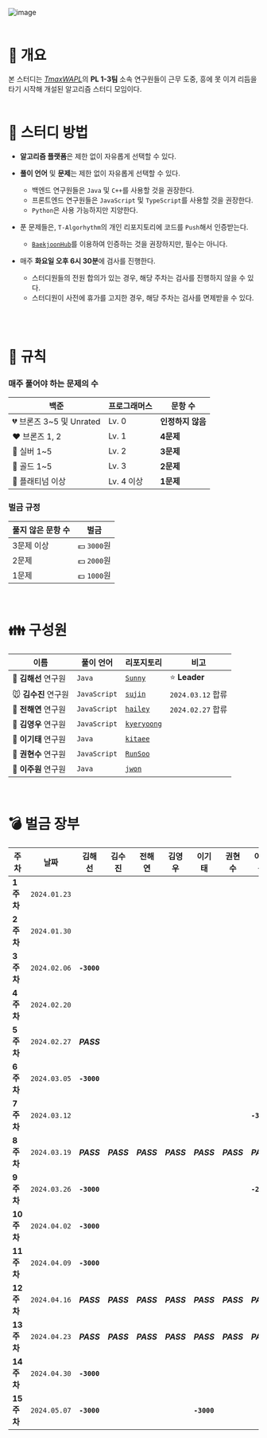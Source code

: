![image](https://github.com/TAlgorhythm/.github/assets/98510309/b0f53877-4d25-4ba5-a394-9a9144a29d17)
<br><br>

# 📌 개요

본 스터디는 [_TmaxWAPL_](https://wapl.ai)의 **PL 1-3팀** 소속 연구원들이 근무 도중, 흥에 못 이겨 리듬을 타기 시작해 개설된 알고리즘 스터디 모임이다.
<br><br>

# 🚀 스터디 방법

- **알고리즘 플랫폼**은 제한 없이 자유롭게 선택할 수 있다.

- **풀이 언어** 및 **문제**는 제한 없이 자유롭게 선택할 수 있다.

  - 백엔드 연구원들은 `Java` 및 `C++`를 사용할 것을 권장한다.
  - 프론트엔드 연구원들은 `JavaScript` 및 `TypeScript`를 사용할 것을 권장한다.
  - `Python`은 사용 가능하지만 지양한다.

- 푼 문제들은, `T-Algorhythm`의 개인 리포지토리에 코드를 `Push`해서 인증받는다.

  - [`BaekjoonHub`](https://chromewebstore.google.com/detail/%EB%B0%B1%EC%A4%80%ED%97%88%EB%B8%8Cbaekjoonhub/ccammcjdkpgjmcpijpahlehmapgmphmk?hl=ko&pli=1)를 이용하여 인증하는 것을 권장하지만, 필수는 아니다.

- 매주 **화요일 오후 6시 30분**에 검사를 진행한다.
  - 스터디원들의 전원 합의가 있는 경우, 해당 주차는 검사를 진행하지 않을 수 있다.
  - 스터디원이 사전에 휴가를 고지한 경우, 해당 주차는 검사를 면제받을 수 있다.

<br><br>

# 📜 규칙

### 매주 풀어야 하는 문제의 수

| 백준                     | 프로그래머스 | 문항 수           |
| ------------------------ | ------------ | ----------------- |
| 💔 브론즈 3~5 및 Unrated | Lv. 0        | **인정하지 않음** |
| ❤️ 브론즈 1, 2           | Lv. 1        | **4문제**         |
| 💖 실버 1~5              | Lv. 2        | **3문제**         |
| 💛 골드 1~5              | Lv. 3        | **2문제**         |
| 💚 플래티넘 이상         | Lv. 4 이상   | **1문제**         |

### 벌금 규정

| 풀지 않은 문항 수 | 벌금        |
| ----------------- | ----------- |
| 3문제 이상        | 💴 `3000`원 |
| 2문제             | 💵 `2000`원 |
| 1문제             | 💷 `1000`원 |

<br>

# 👪 구성원

| 이름                 | 풀이 언어    | 리포지토리                                              | 비고              |
| -------------------- | ------------ | ------------------------------------------------------- | ----------------- |
| 🐯 **김해선** 연구원 | `Java`       | [`Sunny`](https://github.com/TAlgorhythm/Sunny)         | ⭐️ **Leader**    |
| 🐭 **김수진** 연구원 | `JavaScript` | [`sujin`](https://github.com/TAlgorhythm/sujin)         | `2024.03.12` 합류 |
| 🐰 **전해연** 연구원 | `JavaScript` | [`hailey`](https://github.com/TAlgorhythm/hailey)       | `2024.02.27` 합류 |
| 🐷 **김영우** 연구원 | `JavaScript` | [`kyeryoong`](https://github.com/TAlgorhythm/kyeryoong) |                   |
| 🐻 **이기태** 연구원 | `Java`       | [`kitaee`](https://github.com/TAlgorhythm/kitaee)       |                   |
| 🐹 **권현수** 연구원 | `JavaScript` | [`RunSoo`](https://github.com/TAlgorhythm/RunSoo)       |                   |
| 🐸 **이주원** 연구원 | `Java`       | [`jwon`](https://github.com/TAlgorhythm/jwon)           |                   |

<br>

# 💣 벌금 장부

| 주차       | 날짜         | 김해선      | 김수진     | 전해연     | 김영우     | 이기태     | 권현수     | 이주원      |
| ---------- | ------------ | ----------- | ---------- | ---------- | ---------- | ---------- | ---------- | ----------- |
| **1주차**  | `2024.01.23` |             |            |            |            |            |            |             |
| **2주차**  | `2024.01.30` |             |            |            |            |            |            |             |
| **3주차**  | `2024.02.06` | **`-3000`** |            |            |            |            |            |             |
| **4주차**  | `2024.02.20` |             |            |            |            |            |            |             |
| **5주차**  | `2024.02.27` | **_PASS_**  |            |            |            |            |            |             |
| **6주차**  | `2024.03.05` | **`-3000`** |            |            |            |            |            |             |
| **7주차**  | `2024.03.12` |             |            |            |            |            |            | **`-3000`** |
| **8주차**  | `2024.03.19` | **_PASS_**  | **_PASS_** | **_PASS_** | **_PASS_** | **_PASS_** | **_PASS_** | **_PASS_**  |
| **9주차**  | `2024.03.26` | **`-3000`** |            |            |            |            |            | **`-2000`** |
| **10주차** | `2024.04.02` | **`-3000`** |            |            |            |            |            |             |
| **11주차** | `2024.04.09` | **`-3000`** |            |            |            |            |            |             |
| **12주차** | `2024.04.16` | **_PASS_**  | **_PASS_** | **_PASS_** | **_PASS_** | **_PASS_** | **_PASS_** | **_PASS_**  |
| **13주차** | `2024.04.23` | **_PASS_**  | **_PASS_** | **_PASS_** | **_PASS_** | **_PASS_** | **_PASS_** | **_PASS_**  |
| **14주차** | `2024.04.30` | **`-3000`** |            |            |            |            |            |             |
| **15주차** | `2024.05.07` | **`-3000`** |            |            |            | **`-3000`** |            |             |
